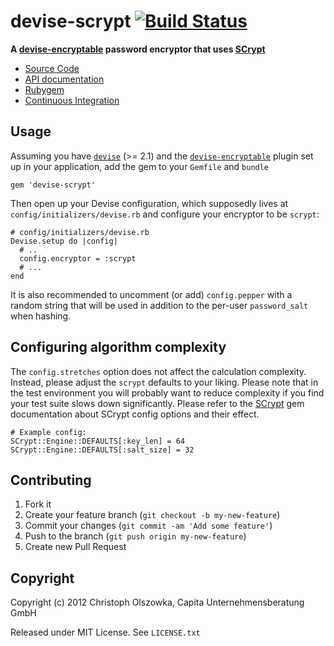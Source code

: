 devise-scrypt [![Build Status](https://secure.travis-ci.org/capita/devise-scrypt.png)][Continuous Integration]
=============

**A [devise-encryptable](https://github.com/plataformatec/devise-encryptable) password encryptor that uses [SCrypt](https://github.com/pbhogan/scrypt)**

  * [Source Code]
  * [API documentation]
  * [Rubygem]
  * [Continuous Integration]

[Source Code]: https://github.com/capita/devise-scrypt "Source Code @ GitHub"
[API documentation]: http://rubydoc.info/gems/devise-scrypt/frames "API Documentation at Rubydoc.info"
[Rubygem]: http://rubygems.org/gems/devise-scrypt "Rubygem @ rubygems.org"
[Continuous Integration]: http://travis-ci.org/capita/devise-scrypt "Continuous integration @ travis-ci.org"

## Usage

Assuming you have [`devise`](https://github.com/plataformatec/devise) (>= 2.1) and the
[`devise-encryptable`](https://github.com/plataformatec/devise-encryptable) plugin
set up in your application, add the gem to your `Gemfile` and `bundle`

    gem 'devise-scrypt'

Then open up your Devise configuration, which supposedly lives at
`config/initializers/devise.rb` and configure your encryptor to be `scrypt`:

    # config/initializers/devise.rb
    Devise.setup do |config|
      # ..
      config.encryptor = :scrypt
      # ...
    end

It is also recommended to uncomment (or add) `config.pepper` with a random
string that will be used in addition to the per-user `password_salt` when hashing.

## Configuring algorithm complexity

The `config.stretches` option does not affect the calculation complexity. Instead,
please adjust the `scrypt` defaults to your liking. Please note that in the test
environment you will probably want to reduce complexity if you find your test suite
slows down significantly. Please refer to the [SCrypt](https://github.com/pbhogan/scrypt)
gem documentation about SCrypt config options and their effect.

    # Example config:
    SCrypt::Engine::DEFAULTS[:key_len] = 64
    SCrypt::Engine::DEFAULTS[:salt_size] = 32

## Contributing

1. Fork it
2. Create your feature branch (`git checkout -b my-new-feature`)
3. Commit your changes (`git commit -am 'Add some feature'`)
4. Push to the branch (`git push origin my-new-feature`)
5. Create new Pull Request

## Copyright

Copyright (c) 2012 Christoph Olszowka, Capita Unternehmensberatung GmbH

Released under MIT License. See `LICENSE.txt`